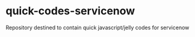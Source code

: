 # quick-codes-servicenow
Repository destined to contain quick javascript/jelly codes for servicenow
